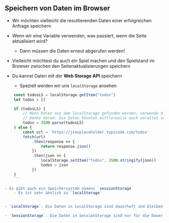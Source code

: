 ## Speichern von Daten im Browser
- Wir möchten vielleicht die resultierenden Daten einer erfolgreichen Anfrage speichern
- Wenn wir eine Variable verwenden, was passiert, wenn die Seite aktualisiert wird?
    - Dann müssen die Daten erneut abgerufen werden!


- Vielleicht möchtest du auch ein Spiel machen und den Spielstand im Browser zwischen den Seitenaktualisierungen speichern

- Du kannst Daten mit der **Web Storage API** speichern
    - Speziell werden wir uns `localStorage` ansehen

```js
    const todosLS = localStorage.getItem("todos")
    let todos = []

    if (todosLS) {
        // Wenn Daten aus dem localStorage gefunden werden, verwende diese
        // Denke daran: Die Daten könnten mittlerweile auch veraltet sein
        todos = JSON.parse(todosLS)
    } else {
        const url = 'https://jsonplaceholder.typicode.com/todos'
        fetch(url)
            .then(response => {
                return response.json()
            })
            .then(json => {
                localStorage.setItem("todos", JSON.stringify(json))
                todos = json
            })
    }
    ```

- Es gibt auch ein Speichersystem namens `sessionStorage`
    - Es ist sehr ähnlich zu `localStorage`


- `LocalStorage`: Die Daten in LocalStorage sind dauerhaft und bleiben auch nach dem Schließen des Browsers erhalten. LocalStorage ist nützlich, um Daten zwischen verschiedenen Sitzungen oder Besuchen des Benutzers zu speichern.

- `SessionStorage`: Die Daten in SessionStorage sind nur für die Dauer einer Browser-Sitzung verfügbar. Sie werden gelöscht, sobald der Benutzer den Browser schließt oder die Sitzung beendet. SessionStorage ist nützlich, um Daten während einer einzelnen Sitzung oder einem Besuch des Benutzers zu speichern.